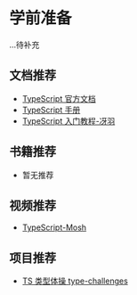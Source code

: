 # 学前准备

...待补充

## 文档推荐

- [TypeScript 官方文档](https://www.typescriptlang.org/)
- [TypeScript 手册](https://www.typescriptlang.org/docs/handbook/basic-types.html)
- [TypeScript 入门教程-冴羽](https://ts.yayujs.com/)

## 书籍推荐

- 暂无推荐

## 视频推荐

- [TypeScript-Mosh](https://www.youtube.com/watch?v=d56mG7DezGs&t=12s)

## 项目推荐

- [TS 类型体操 type-challenges](https://github.com/type-challenges/type-challenges)
